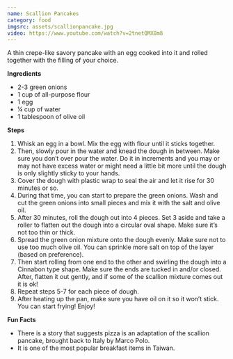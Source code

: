 ```yaml
---
name: Scallion Pancakes
category: food
imgsrc: assets/scallionpancake.jpg
video: https://www.youtube.com/watch?v=2tnetQMX8m8
---
```


A thin crepe-like savory pancake with an egg cooked into it and rolled together with the filling of your choice.

**Ingredients**
- 2-3 green onions
- 1 cup of all-purpose flour
- 1 egg
- ¼ cup of water
- 1 tablespoon  of olive oil

**Steps**
1. Whisk an egg in a bowl. Mix the egg with flour until it sticks together.
2. Then, slowly pour in the water and knead the dough in between. Make sure you don’t over pour the water. Do it in increments and you may or may not have excess water or might need a little bit more until the dough is only slightly sticky to your hands.
3. Cover the dough with plastic wrap to seal the air and let it rise for 30 minutes or so.
4. During that time, you can start to prepare the green onions. Wash and cut the green onions into small pieces and mix it with the salt and olive oil.
5. After 30 minutes, roll the dough out into 4 pieces. Set 3 aside and take a roller to flatten out the dough into a circular oval shape. Make sure it’s not too thin or thick.
6. Spread the green onion mixture onto the dough evenly. Make sure not to use too much olive oil. You can sprinkle more salt on top of the layer (based on preference).
7. Then start rolling from one end to the other and swirling the dough into a Cinnabon type shape. Make sure the ends are tucked in and/or closed. After, flatten it out gently, and if some of the scallion mixture comes out it is ok!
8. Repeat steps 5-7 for each piece of dough.
9. After heating up the pan, make sure you have oil on it so it won’t stick. You can start frying! Enjoy!

**Fun Facts**
- There is a story that suggests pizza is an adaptation of the scallion pancake, brought back to Italy by Marco Polo.
- It is one of the most popular breakfast items in Taiwan.

